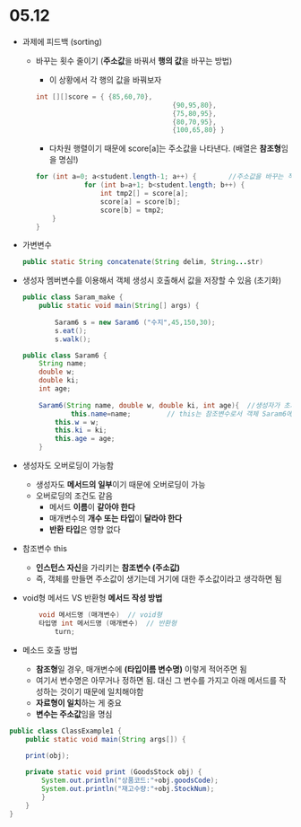 # 05.12

- 과제에 피드백 (sorting)
    - 바꾸는 횟수 줄이기 (**주소값**을 바꿔서 **행의 값**을 바꾸는 방법)
        - 이 상황에서 각 행의 값을 바꿔보자
        
        ```java
        int [][]score = { {85,60,70},
        								  {90,95,80},
        								  {75,80,95},
        								  {80,70,95},
        								  {100,65,80} }
        ```
        
        - 다차원 행렬이기 때문에 score[a]는 주소값을 나타낸다.  (배열은 **참조형**임을 명심!)
        
        ```java
        for (int a=0; a<student.length-1; a++) {		//주소값을 바꾸는 작업 시작
        			for (int b=a+1; b<student.length; b++) {			
        				int tmp2[] = score[a];			
        				score[a] = score[b];
        				score[b] = tmp2;
        	}
        }
        ```
        
- 가변변수
    
    ```java
    public static String concatenate(String delim, String...str)
    ```
    
- 생성자 멤버변수를 이용해서 객체 생성시 호출해서 값을 저장할 수 있음 (초기화)
    
    ```java
    public class Saram_make {
    	public static void main(String[] args) {
    		
    		Saram6 s = new Saram6 ("수지",45,150,30);  
    		s.eat();
    		s.walk();
    ```
    
    ```java
    public class Saram6 {
    	String name;
    	double w;
    	double ki;
    	int age;
    	
    	Saram6(String name, double w, double ki, int age){  //생성자가 초기화 작업
    			this.name=name;			// this는 참조변수로서 객체 Saram6에 대한 주소값
    		this.w = w;
    	    this.ki = ki;
    	    this.age = age;
    	}
    ```
    
- 생성자도 오버로딩이 가능함
    - 생성자도 **메서드의 일부**이기 때문에 오버로딩이 가능
    - 오버로딩의 조건도 같음
        - 메서드 **이름**이 **같아야 한다**
        - 매개변수의 **개수 또는 타입**이 **달라야 한다**
        - **반환 타입**은 영향 없다
- 참조변수 this
    - **인스턴스 자신**을 가리키는 **참조변수 (주소값)**
    - 즉, 객체를 만들면 주소값이 생기는데 거기에 대한 주소값이라고 생각하면 됨
- void형 메서드 VS 반환형 **메서드 작성 방법**
    
    ```java
    	void 메서드명 (매개변수)  // void형
    	타입명 int 메서드명 (매개변수)  // 반환형
    		turn;
    ```
    
- 메소드 호출 방법
    - **참조형**일 경우, 매개변수에 **(타입이름  변수명)**  이렇게 적어주면 됨
    - 여기서 변수명은 아무거나 정하면 됨. 대신 그 변수를 가지고 아래 메서드를 작성하는 것이기 때문에 일치해야함
    - **자료형이 일치**하는 게 중요
    - **변수는 주소값**임을 명심

```java
public class ClassExample1 {
	public static void main(String args[]) {
	
	print(obj);

	private static void print (GoodsStock obj) {
		System.out.println("상품코드:"+obj.goodsCode);
		System.out.println("재고수량:"+obj.StockNum);
		}
	}
}
```